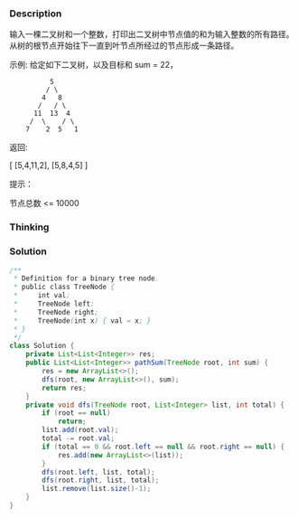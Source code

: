 ### Description

输入一棵二叉树和一个整数，打印出二叉树中节点值的和为输入整数的所有路径。从树的根节点开始往下一直到叶节点所经过的节点形成一条路径。

 

示例:
给定如下二叉树，以及目标和 sum = 22，

              5
             / \
            4   8
           /   / \
          11  13  4
         /  \    / \
        7    2  5   1
返回:

[
   [5,4,11,2],
   [5,8,4,5]
]


提示：

节点总数 <= 10000

### Thinking

### Solution
```java
/**
 * Definition for a binary tree node.
 * public class TreeNode {
 *     int val;
 *     TreeNode left;
 *     TreeNode right;
 *     TreeNode(int x) { val = x; }
 * }
 */
class Solution {
    private List<List<Integer>> res;
    public List<List<Integer>> pathSum(TreeNode root, int sum) {
        res = new ArrayList<>();
        dfs(root, new ArrayList<>(), sum);
        return res;
    }
    private void dfs(TreeNode root, List<Integer> list, int total) {      
        if (root == null)
            return;  
        list.add(root.val);
        total -= root.val;
        if (total == 0 && root.left == null && root.right == null) {
            res.add(new ArrayList<>(list));
        }
        dfs(root.left, list, total);
        dfs(root.right, list, total);
        list.remove(list.size()-1);
    }
}
```